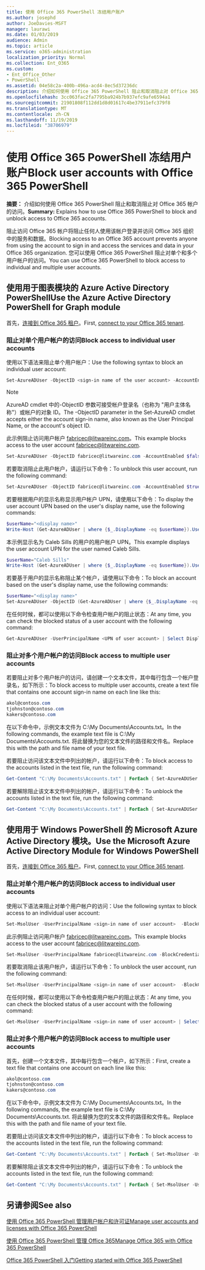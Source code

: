 ```yaml
---
title: 使用 Office 365 PowerShell 冻结用户账户
ms.author: josephd
author: JoeDavies-MSFT
manager: laurawi
ms.date: 01/03/2019
audience: Admin
ms.topic: article
ms.service: o365-administration
localization_priority: Normal
ms.collection: Ent_O365
ms.custom:
- Ent_Office_Other
- PowerShell
ms.assetid: 04e58c2a-400b-496a-acd4-8ec5d37236dc
description: 介绍如何使用 Office 365 PowerShell 阻止和取消阻止对 Office 365 帐户的访问。
ms.openlocfilehash: 3cc063fac2fa7795ba924b7b937efc9afe6594a1
ms.sourcegitcommit: 21901808f112dd1d8d01617c4be37911efc379f8
ms.translationtype: MT
ms.contentlocale: zh-CN
ms.lasthandoff: 11/19/2019
ms.locfileid: "38706979"
---
```

# <a name="block-user-accounts-with-office-365-powershell"></a><span data-ttu-id="75a12-103">使用 Office 365 PowerShell 冻结用户账户</span><span class="sxs-lookup"><span data-stu-id="75a12-103">Block user accounts with Office 365 PowerShell</span></span>

<span data-ttu-id="75a12-104">**摘要：** 介绍如何使用 Office 365 PowerShell 阻止和取消阻止对 Office 365 帐户的访问。</span><span class="sxs-lookup"><span data-stu-id="75a12-104">**Summary:**  Explains how to use Office 365 PowerShell to block and unblock access to Office 365 accounts.</span></span>
  
<span data-ttu-id="75a12-105">阻止访问 Office 365 帐户将阻止任何人使用该帐户登录并访问 Office 365 组织中的服务和数据。</span><span class="sxs-lookup"><span data-stu-id="75a12-105">Blocking access to an Office 365 account prevents anyone from using the account to sign in and access the services and data in your Office 365 organization.</span></span> <span data-ttu-id="75a12-106">您可以使用 Office 365 PowerShell 阻止对单个和多个用户帐户的访问。</span><span class="sxs-lookup"><span data-stu-id="75a12-106">You can use Office 365 PowerShell to block access to individual and multiple user accounts.</span></span>

## <a name="use-the-azure-active-directory-powershell-for-graph-module"></a><span data-ttu-id="75a12-107">使用用于图表模块的 Azure Active Directory PowerShell</span><span class="sxs-lookup"><span data-stu-id="75a12-107">Use the Azure Active Directory PowerShell for Graph module</span></span>

<span data-ttu-id="75a12-108">首先，[连接到 Office 365 租户](connect-to-office-365-powershell.md#connect-with-the-azure-active-directory-powershell-for-graph-module)。</span><span class="sxs-lookup"><span data-stu-id="75a12-108">First, [connect to your Office 365 tenant](connect-to-office-365-powershell.md#connect-with-the-azure-active-directory-powershell-for-graph-module).</span></span>
 
### <a name="block-access-to-individual-user-accounts"></a><span data-ttu-id="75a12-109">阻止对单个用户帐户的访问</span><span class="sxs-lookup"><span data-stu-id="75a12-109">Block access to individual user accounts</span></span>

<span data-ttu-id="75a12-110">使用以下语法来阻止单个用户帐户：</span><span class="sxs-lookup"><span data-stu-id="75a12-110">Use the following syntax to block an individual user account:</span></span>
  
```powershell
Set-AzureADUser -ObjectID <sign-in name of the user account> -AccountEnabled $false
```

> [!NOTE]
> <span data-ttu-id="75a12-111">AzureAD cmdlet 中的-ObjectID 参数可接受帐户登录名（也称为 "用户主体名称"）或帐户的对象 ID。</span><span class="sxs-lookup"><span data-stu-id="75a12-111">The -ObjectID parameter in the Set-AzureAD cmdlet accepts either the account sign-in name, also known as the User Principal Name, or the account's object ID.</span></span> 
  
<span data-ttu-id="75a12-112">此示例阻止访问用户帐户 fabricec@litwareinc.com。</span><span class="sxs-lookup"><span data-stu-id="75a12-112">This example blocks access to the user account fabricec@litwareinc.com.</span></span>
  
```powershell
Set-AzureADUser -ObjectID fabricec@litwareinc.com -AccountEnabled $false
```

<span data-ttu-id="75a12-113">若要取消阻止此用户帐户，请运行以下命令：</span><span class="sxs-lookup"><span data-stu-id="75a12-113">To unblock this user account, run the following command:</span></span>
  
```powershell
Set-AzureADUser -ObjectID fabricec@litwareinc.com -AccountEnabled $true
```

<span data-ttu-id="75a12-114">若要根据用户的显示名称显示用户帐户 UPN，请使用以下命令：</span><span class="sxs-lookup"><span data-stu-id="75a12-114">To display the user account UPN based on the user's display name, use the following commands:</span></span>
  
```powershell
$userName="<display name>"
Write-Host (Get-AzureADUser | where {$_.DisplayName -eq $userName}).UserPrincipalName

```

<span data-ttu-id="75a12-115">本示例显示名为 Caleb Sills 的用户的用户帐户 UPN。</span><span class="sxs-lookup"><span data-stu-id="75a12-115">This example displays the user account UPN for the user named Caleb Sills.</span></span>
  
```powershell
$userName="Caleb Sills"
Write-Host (Get-AzureADUser | where {$_.DisplayName -eq $userName}).UserPrincipalName
```

<span data-ttu-id="75a12-116">若要基于用户的显示名称阻止某个帐户，请使用以下命令：</span><span class="sxs-lookup"><span data-stu-id="75a12-116">To block an account based on the user's display name, use the following commands:</span></span>
  
```powershell
$userName="<display name>"
Set-AzureADUser -ObjectID (Get-AzureADUser | where {$_.DisplayName -eq $userName}).UserPrincipalName -AccountEnabled $false

```

<span data-ttu-id="75a12-117">在任何时候，都可以使用以下命令检查用户帐户的阻止状态：</span><span class="sxs-lookup"><span data-stu-id="75a12-117">At any time, you can check the blocked status of a user account with the following command:</span></span>
  
```powershell
Get-AzureADUser -UserPrincipalName <UPN of user account> | Select DisplayName,AccountEnabled
```

### <a name="block-access-to-multiple-user-accounts"></a><span data-ttu-id="75a12-118">阻止对多个用户帐户的访问</span><span class="sxs-lookup"><span data-stu-id="75a12-118">Block access to multiple user accounts</span></span>

<span data-ttu-id="75a12-119">若要阻止对多个用户帐户的访问，请创建一个文本文件，其中每行包含一个帐户登录名，如下所示：</span><span class="sxs-lookup"><span data-stu-id="75a12-119">To block access to multiple user accounts, create a text file that contains one account sign-in name on each line like this:</span></span>
    
  ```powershell
akol@contoso.com
tjohnston@contoso.com
kakers@contoso.com
  ```

<span data-ttu-id="75a12-120">在以下命令中，示例文本文件为 C:\My Documents\Accounts.txt。</span><span class="sxs-lookup"><span data-stu-id="75a12-120">In the following commands, the example text file is C:\My Documents\Accounts.txt.</span></span> <span data-ttu-id="75a12-121">将此替换为您的文本文件的路径和文件名。</span><span class="sxs-lookup"><span data-stu-id="75a12-121">Replace this with the path and file name of your text file.</span></span>
  
<span data-ttu-id="75a12-122">若要阻止访问该文本文件中列出的帐户，请运行以下命令：</span><span class="sxs-lookup"><span data-stu-id="75a12-122">To block access to the accounts listed in the text file, run the following command:</span></span>
    
```powershell
Get-Content "C:\My Documents\Accounts.txt" | ForEach { Set-AzureADUSer -ObjectID $_ -AccountEnabled $false }
```

<span data-ttu-id="75a12-123">若要解除阻止该文本文件中列出的帐户，请运行以下命令：</span><span class="sxs-lookup"><span data-stu-id="75a12-123">To unblock the accounts listed in the text file, run the following command:</span></span>
    
```powershell
Get-Content "C:\My Documents\Accounts.txt" | ForEach { Set-AzureADUSer -ObjectID $_ -AccountEnabled $true }
```

## <a name="use-the-microsoft-azure-active-directory-module-for-windows-powershell"></a><span data-ttu-id="75a12-124">使用用于 Windows PowerShell 的 Microsoft Azure Active Directory 模块。</span><span class="sxs-lookup"><span data-stu-id="75a12-124">Use the Microsoft Azure Active Directory Module for Windows PowerShell</span></span>

<span data-ttu-id="75a12-125">首先，[连接到 Office 365 租户](connect-to-office-365-powershell.md#connect-with-the-microsoft-azure-active-directory-module-for-windows-powershell)。</span><span class="sxs-lookup"><span data-stu-id="75a12-125">First, [connect to your Office 365 tenant](connect-to-office-365-powershell.md#connect-with-the-microsoft-azure-active-directory-module-for-windows-powershell).</span></span>

    
### <a name="block-access-to-individual-user-accounts"></a><span data-ttu-id="75a12-126">阻止对单个用户帐户的访问</span><span class="sxs-lookup"><span data-stu-id="75a12-126">Block access to individual user accounts</span></span>

<span data-ttu-id="75a12-127">使用以下语法来阻止对单个用户帐户的访问：</span><span class="sxs-lookup"><span data-stu-id="75a12-127">Use the following syntax to block access to an individual user account:</span></span>
  
```powershell
Set-MsolUser -UserPrincipalName <sign-in name of user account>  -BlockCredential $true
```

<span data-ttu-id="75a12-128">此示例阻止访问用户帐户 fabricec@litwareinc.com。</span><span class="sxs-lookup"><span data-stu-id="75a12-128">This example blocks access to the user account fabricec@litwareinc.com.</span></span>
  
```powershell
Set-MsolUser -UserPrincipalName fabricec@litwareinc.com -BlockCredential $true
```

<span data-ttu-id="75a12-129">若要取消阻止该用户帐户，请运行以下命令：</span><span class="sxs-lookup"><span data-stu-id="75a12-129">To unblock the user account, run the following command:</span></span>
  
```powershell
Set-MsolUser -UserPrincipalName <sign-in name of user account>  -BlockCredential $false
```

<span data-ttu-id="75a12-130">在任何时候，都可以使用以下命令检查用户帐户的阻止状态：</span><span class="sxs-lookup"><span data-stu-id="75a12-130">At any time, you can check the blocked status of a user account with the following command:</span></span>
  
```powershell
Get-MsolUser -UserPrincipalName <sign-in name of user account> | Select DisplayName,BlockCredential
```

### <a name="block-access-to-multiple-user-accounts"></a><span data-ttu-id="75a12-131">阻止对多个用户帐户的访问</span><span class="sxs-lookup"><span data-stu-id="75a12-131">Block access to multiple user accounts</span></span>

<span data-ttu-id="75a12-132">首先，创建一个文本文件，其中每行包含一个帐户，如下所示：</span><span class="sxs-lookup"><span data-stu-id="75a12-132">First, create a text file that contains one account on each line like this:</span></span>
    
  ```powershell
akol@contoso.com
tjohnston@contoso.com
kakers@contoso.com
  ```
<span data-ttu-id="75a12-133">在以下命令中，示例文本文件为 C:\My Documents\Accounts.txt。</span><span class="sxs-lookup"><span data-stu-id="75a12-133">In the following commands, the example text file is C:\My Documents\Accounts.txt.</span></span> <span data-ttu-id="75a12-134">将此替换为您的文本文件的路径和文件名。</span><span class="sxs-lookup"><span data-stu-id="75a12-134">Replace this with the path and file name of your text file.</span></span>
    
<span data-ttu-id="75a12-135">若要阻止访问该文本文件中列出的帐户，请运行以下命令：</span><span class="sxs-lookup"><span data-stu-id="75a12-135">To block access to the accounts listed in the text file, run the following command:</span></span>
    
  ```powershell
  Get-Content "C:\My Documents\Accounts.txt" | ForEach { Set-MsolUser -UserPrincipalName $_ -BlockCredential $true }
  ```
<span data-ttu-id="75a12-136">若要解除阻止该文本文件中列出的帐户，请运行以下命令：</span><span class="sxs-lookup"><span data-stu-id="75a12-136">To unblock the accounts listed in the text file, run the following command:</span></span>
    
  ```powershell
  Get-Content "C:\My Documents\Accounts.txt" | ForEach { Set-MsolUser -UserPrincipalName $_ -BlockCredential $false }
  ```

## <a name="see-also"></a><span data-ttu-id="75a12-137">另请参阅</span><span class="sxs-lookup"><span data-stu-id="75a12-137">See also</span></span>

[<span data-ttu-id="75a12-138">使用 Office 365 PowerShell 管理用户帐户和许可证</span><span class="sxs-lookup"><span data-stu-id="75a12-138">Manage user accounts and licenses with Office 365 PowerShell</span></span>](manage-user-accounts-and-licenses-with-office-365-powershell.md)
  
[<span data-ttu-id="75a12-139">使用 Office 365 PowerShell 管理 Office 365</span><span class="sxs-lookup"><span data-stu-id="75a12-139">Manage Office 365 with Office 365 PowerShell</span></span>](manage-office-365-with-office-365-powershell.md)
  
[<span data-ttu-id="75a12-140">Office 365 PowerShell 入门</span><span class="sxs-lookup"><span data-stu-id="75a12-140">Getting started with Office 365 PowerShell</span></span>](getting-started-with-office-365-powershell.md)
